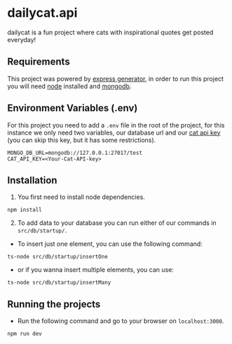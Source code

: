 # dailycat.api

dailycat is a fun project where cats with inspirational quotes get posted everyday!

## Requirements

This project was powered by [express generator](https://expressjs.com/en/starter/generator.html), in order to run this project you will need [node](https://nodejs.org/en/) installed and [mongodb](https://www.mongodb.com/).

## Environment Variables (.env)

For this project you need to add a `.env` file in the root of the project, for this instance we only need two variables, our database url and our [cat api key](https://thecatapi.com/) (you can skip this key, but it has some restrictions).

```env
MONGO_DB_URL=mongodb://127.0.0.1:27017/test
CAT_API_KEY=<Your-Cat-API-key>
```

## Installation

1.  You first need to install node dependencies.

```console
npm install
```

2.  To add data to your database you can run either of our commands in `src/db/startup/`.

- To insert just one element, you can use the following command:

```console
ts-node src/db/startup/insertOne
```

- or if you wanna insert multiple elements, you can use:

```console
ts-node src/db/startup/insertMany
```

## Running the projects

- Run the following command and go to your browser on `localhost:3000`.

```console
npm run dev
```
